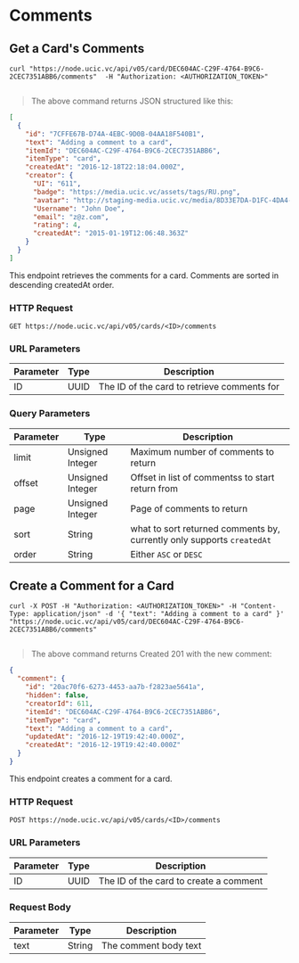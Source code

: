 # Comments 

## Get a Card's Comments

```shell
curl "https://node.ucic.vc/api/v05/card/DEC604AC-C29F-4764-B9C6-2CEC7351ABB6/comments"  -H "Authorization: <AUTHORIZATION_TOKEN>"
```
```javascript

```

> The above command returns JSON structured like this:

```json
[
  {
    "id": "7CFFE67B-D74A-4EBC-9D0B-04AA18F540B1",
    "text": "Adding a comment to a card",
    "itemId": "DEC604AC-C29F-4764-B9C6-2CEC7351ABB6",
    "itemType": "card",
    "createdAt": "2016-12-18T22:18:04.000Z",
    "creator": {
      "UI": "611",
      "badge": "https://media.ucic.vc/assets/tags/RU.png",
      "avatar": "http://staging-media.ucic.vc/media/8D33E7DA-D1FC-4DA4-B787-987916062D6D/thumb.png",
      "Username": "John Doe",
      "email": "z@z.com",
      "rating": 4,
      "createdAt": "2015-01-19T12:06:48.363Z"
    }
  }
]
```

This endpoint retrieves the comments for a card.  Comments are sorted in descending createdAt order.

### HTTP Request

`GET https://node.ucic.vc/api/v05/cards/<ID>/comments`

### URL Parameters

| Parameter | Type | Description                              |
| --------- | ---- | ---------------------------------------- |
| ID        | UUID | The ID of the card to retrieve comments for |

### Query Parameters

| Parameter | Type             | Description                              |
| --------- | ---------------- | ---------------------------------------- |
| limit     | Unsigned Integer | Maximum number of comments to return     |
| offset    | Unsigned Integer | Offset in list of commentss to start return from |
| page      | Unsigned Integer | Page of comments to return               |
| sort      | String           | what to sort returned comments by, currently only supports `createdAt` |
| order     | String           | Either `ASC` or `DESC`                   |


## Create a Comment for a Card

```shell
curl -X POST -H "Authorization: <AUTHORIZATION_TOKEN>" -H "Content-Type: application/json" -d '{ "text": "Adding a comment to a card" }' "https://node.ucic.vc/api/v05/card/DEC604AC-C29F-4764-B9C6-2CEC7351ABB6/comments"
```
```javascript

```

> The above command returns Created 201 with the new comment:

```json
{
  "comment": {
    "id": "20ac70f6-6273-4453-aa7b-f2823ae5641a",
    "hidden": false,
    "creatorId": 611,
    "itemId": "DEC604AC-C29F-4764-B9C6-2CEC7351ABB6",
    "itemType": "card",
    "text": "Adding a comment to a card",
    "updatedAt": "2016-12-19T19:42:40.000Z",
    "createdAt": "2016-12-19T19:42:40.000Z"
  }
}
```

This endpoint creates a comment for a card.

### HTTP Request

`POST https://node.ucic.vc/api/v05/cards/<ID>/comments`

### URL Parameters

| Parameter | Type | Description                            |
| --------- | ---- | -------------------------------------- |
| ID        | UUID | The ID of the card to create a comment |

### Request Body

| Parameter | Type   | Description           |
| --------- | ------ | --------------------- |
| text      | String | The comment body text |

